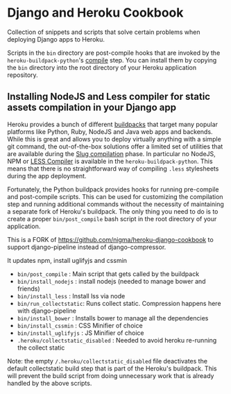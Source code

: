 Django and Heroku Cookbook
==========================

Collection of snippets and scripts that solve certain problems when deploying
Django apps to Heroku.

Scripts in the `bin` directory are post-compile hooks that are invoked by
the `heroku-buildpack-python`'s
[compile](https://github.com/heroku/heroku-buildpack-python/blob/master/bin/compile)
step. You can install them by copying the `bin` directory into the root
directory of your Heroku application repository.

Installing NodeJS and Less compiler for static assets compilation in your Django app
------------------------------------------------------------------------------------

Heroku provides a bunch of different
[buildpacks](https://devcenter.heroku.com/articles/buildpacks) that target many
popular platforms like Python, Ruby, NodeJS and Java web apps and backends.
While this is great and allows you to deploy virtually anything with a simple
git command, the out-of-the-box solutions offer a limited set of utilities
that are available during the
[Slug compilation](https://devcenter.heroku.com/articles/slug-compiler) phase.
In particular no NodeJS, NPM or [LESS Compiler](http://lesscss.org/)
is available in the `heroku-buildpack-python`. This means that there
is no straightforward way of compiling `.less` stylesheets during
the app deployment.

Fortunately, the Python buildpack provides hooks for running pre-compile
and post-compile scripts. This can be used for customizing the compilation
step and running additional commands without the necessity of maintaining
a separate fork of Heroku's buildpack.
The only thing you need to do is to create a proper `bin/post_compile` bash
script in the root directory of your application.

This is a FORK of https://github.com/nigma/heroku-django-cookbook to support 
django-pipeline instead of django-compressor.

It updates npm, install uglifyjs and cssmin

- `bin/post_compile` : Main script that gets called by the buildpack
- `bin/install_nodejs` : install nodejs (needed to manage bower and friends)
- `bin/install_less` : Install lss via node
- `bin/run_collectstatic`: Runs collect static. Compression happens here with django-pipeline
- `bin/install_bower` : Installs bower to manage all the dependencies
- `bin/install_cssmin` : CSS Minifier of choice
- `bin/install_uglifyjs` : JS Minifier of choice
- `.heroku/collectstatic_disabled` : Needed to avoid heroku re-running the collect static

Note: the empty ``/.heroku/collectstatic_disabled`` file deactivates the default collectstatic
build step that is part of the Heroku's buildpack. This will prevent the build script from doing
unnecessary work that is already handled by the above scripts.

